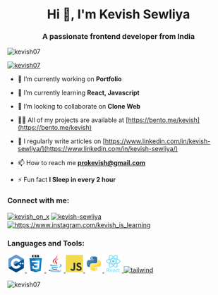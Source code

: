 <h1 align="center">Hi 👋, I'm Kevish Sewliya</h1>
<h3 align="center">A passionate frontend developer from India</h3>

<p align="left"> <img src="https://komarev.com/ghpvc/?username=kevish07&label=Profile%20views&color=0e75b6&style=flat" alt="kevish07" /> </p>

<p align="left"> <a href="https://github.com/ryo-ma/github-profile-trophy"><img src="https://github-profile-trophy.vercel.app/?username=kevish07" alt="kevish07" /></a> </p>

- 🔭 I’m currently working on **Portfolio**

- 🌱 I’m currently learning **React, Javascript**

- 👯 I’m looking to collaborate on **Clone Web**

- 👨‍💻 All of my projects are available at [https://bento.me/kevish](https://bento.me/kevish)

- 📝 I regularly write articles on [https://www.linkedin.com/in/kevish-sewliya/](https://www.linkedin.com/in/kevish-sewliya/)

- 📫 How to reach me **prokevish@gmail.com**

- ⚡ Fun fact **I Sleep in every 2 hour**

<h3 align="left">Connect with me:</h3>
<p align="left">
<a href="https://twitter.com/kevish_on_x" target="blank"><img align="center" src="https://raw.githubusercontent.com/rahuldkjain/github-profile-readme-generator/master/src/images/icons/Social/twitter.svg" alt="kevish_on_x" height="30" width="40" /></a>
<a href="https://linkedin.com/in/kevish-sewliya" target="blank"><img align="center" src="https://raw.githubusercontent.com/rahuldkjain/github-profile-readme-generator/master/src/images/icons/Social/linked-in-alt.svg" alt="kevish-sewliya" height="30" width="40" /></a>
<a href="https://instagram.com/https://www.instagram.com/kevish_is_learning" target="blank"><img align="center" src="https://raw.githubusercontent.com/rahuldkjain/github-profile-readme-generator/master/src/images/icons/Social/instagram.svg" alt="https://www.instagram.com/kevish_is_learning" height="30" width="40" /></a>
</p>

<h3 align="left">Languages and Tools:</h3>
<p align="left"> <a href="https://www.w3schools.com/cpp/" target="_blank" rel="noreferrer"> <img src="https://raw.githubusercontent.com/devicons/devicon/master/icons/cplusplus/cplusplus-original.svg" alt="cplusplus" width="40" height="40"/> </a> <a href="https://www.w3schools.com/css/" target="_blank" rel="noreferrer"> <img src="https://raw.githubusercontent.com/devicons/devicon/master/icons/css3/css3-original-wordmark.svg" alt="css3" width="40" height="40"/> </a> <a href="https://www.java.com" target="_blank" rel="noreferrer"> <img src="https://raw.githubusercontent.com/devicons/devicon/master/icons/java/java-original.svg" alt="java" width="40" height="40"/> </a> <a href="https://developer.mozilla.org/en-US/docs/Web/JavaScript" target="_blank" rel="noreferrer"> <img src="https://raw.githubusercontent.com/devicons/devicon/master/icons/javascript/javascript-original.svg" alt="javascript" width="40" height="40"/> </a> <a href="https://www.python.org" target="_blank" rel="noreferrer"> <img src="https://raw.githubusercontent.com/devicons/devicon/master/icons/python/python-original.svg" alt="python" width="40" height="40"/> </a> <a href="https://reactjs.org/" target="_blank" rel="noreferrer"> <img src="https://raw.githubusercontent.com/devicons/devicon/master/icons/react/react-original-wordmark.svg" alt="react" width="40" height="40"/> </a> <a href="https://tailwindcss.com/" target="_blank" rel="noreferrer"> <img src="https://www.vectorlogo.zone/logos/tailwindcss/tailwindcss-icon.svg" alt="tailwind" width="40" height="40"/> </a> </p>

<p><img align="center" src="https://github-readme-stats.vercel.app/api/top-langs?username=kevish07&show_icons=true&locale=en&layout=compact" alt="kevish07" /></p>
